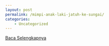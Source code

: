 ```yaml
---
layout: post
permalink: /mimpi-anak-laki-jatuh-ke-sungai/
categories:
    - Uncategorized
---
```


[Baca Selengkapnya](/04)